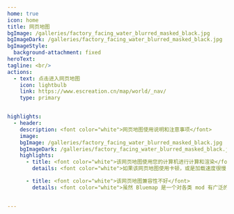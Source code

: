 ```yaml
---
home: true
icon: home
title: 网页地图
bgImage: /galleries/factory_facing_water_blurred_masked_black.jpg
bgImageDark: /galleries/factory_facing_water_blurred_masked_black.jpg
bgImageStyle:
  background-attachment: fixed
heroText: ‍
tagline: <br/>
actions:
  - text: 点击进入网页地图
    icon: lightbulb
    link: https://www.escreation.cn/map/world/_nav/
    type: primary


highlights:
  - header: 
    description: <font color="white">网页地图使用说明和注意事项</font>
    image: 
    bgImage: /galleries/factory_facing_water_blurred_masked_black.jpg
    bgImageDark: /galleries/factory_facing_water_blurred_masked_black.jpg
    highlights:
      - title: <font color="white">该网页地图使用您的计算机进行计算和渲染</font>
        details: <font color="white">如果该网页地图使用卡顿，或是加载速度很慢，请考虑是否是您的计算机存在问题。</font>

      - title: <font color="white">该网页地图兼容性不好</font>
        details: <font color="white">虽然 Bluemap 是一个对各类 mod 有广泛的兼容的网页地图，但是其仍不能渲染一些需要特殊渲染的方块，故机械动力的传送带、管道和各类传动机构，格雷科技的矿脉、矿石和各种方块以及各种装饰方块可能会不被渲染或被渲染成丢失材质（即紫黑方块）。</font>


---
```

